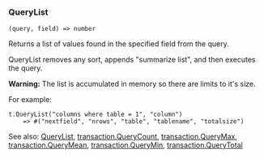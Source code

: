### QueryList

``` suneido
(query, field) => number
```

Returns a list of values found in the specified field from the query.

QueryList removes any sort, appends "summarize list", and then executes the query.

**Warning:** The list is accumulated in memory so there are limits to it's size.

For example:

``` suneido
t.QueryList("columns where table = 1", "column")
    => #("nextfield", "nrows", "table", "tablename", "totalsize")
```

See also:
[QueryList](<../QueryList.md>),
[transaction.QueryCount](<transaction.QueryCount.md>),
[transaction.QueryMax](<transaction.QueryMax.md>),
[transaction.QueryMean](<transaction.QueryMean.md>),
[transaction.QueryMin](<transaction.QueryMin.md>),
[transaction.QueryTotal](<transaction.QueryTotal.md>)